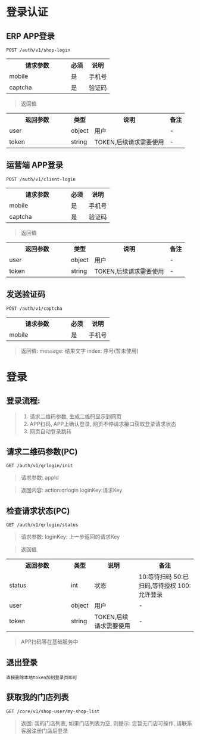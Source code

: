 # 登录认证

## ERP APP登录
`
POST /auth/v1/shop-login
`

<table>
    <tr>
        <th style="width:150px;">请求参数</th>
        <th>必须</th>
        <th>说明</th>
    </tr>
    <tr>
        <td>mobile</td>
        <td>是</td>
        <td>手机号</td>
    </tr>
    <tr>
        <td>captcha</td>
        <td>是</td>
        <td>验证码</td>
    </tr>
</table>

> 返回值

<table>
    <tr>
        <th style="width:150px;">返回参数</th>
        <th>类型</th>
        <th>说明</th>
        <th>备注</th>
    </tr>
    <tr>
        <td>user</td>
        <td>object</td>
        <td>用户</td>
        <td>-</td>
    </tr>
    <tr>
        <td>token</td>
        <td>string</td>
        <td>TOKEN,后续请求需要使用</td>
        <td>-</td>
    </tr>
</table>

## 运营端 APP登录
`
POST /auth/v1/client-login
`

<table>
    <tr>
        <th style="width:150px;">请求参数</th>
        <th>必须</th>
        <th>说明</th>
    </tr>
    <tr>
        <td>mobile</td>
        <td>是</td>
        <td>手机号</td>
    </tr>
    <tr>
        <td>captcha</td>
        <td>是</td>
        <td>验证码</td>
    </tr>
</table>

> 返回值

<table>
    <tr>
        <th style="width:150px;">返回参数</th>
        <th>类型</th>
        <th>说明</th>
        <th>备注</th>
    </tr>
    <tr>
        <td>user</td>
        <td>object</td>
        <td>用户</td>
        <td>-</td>
    </tr>
    <tr>
        <td>token</td>
        <td>string</td>
        <td>TOKEN,后续请求需要使用</td>
        <td>-</td>
    </tr>
</table>

## 发送验证码
`
POST /auth/v1/captcha
`

<table>
    <tr>
        <th style="width:150px;">请求参数</th>
        <th>必须</th>
        <th>说明</th>
    </tr>
    <tr>
        <td>mobile</td>
        <td>是</td>
        <td>手机号</td>
    </tr>
</table>

> 返回值: message: 结果文字 index: 序号(暂未使用)

# 登录

## 登录流程:

> 1. 请求二维码参数, 生成二维码显示到网页
> 2. APP扫码, APP上确认登录, 网页不停请求接口获取登录请求状态
> 3. 网页自动登录跳转

## 请求二维码参数(PC)
`
GET /auth/v1/qrlogin/init
`

> 请求参数: appId

> 返回内容: action:qrlogin loginKey:请求Key

## 检查请求状态(PC)
`
GET /auth/v1/qrlogin/status
`

> 请求参数: loginKey: 上一步返回的请求Key

> 返回值

<table>
    <tr>
        <th style="width:150px;">返回参数</th>
        <th>类型</th>
        <th>说明</th>
        <th>备注</th>
    </tr>
    <tr>
        <td>status</td>
        <td>int</td>
        <td>状态</td>
        <td>10:等待扫码 50:已扫码,等待授权 100:允许登录</td>
    </tr>
    <tr>
        <td>user</td>
        <td>object</td>
        <td>用户</td>
        <td>-</td>
    </tr>
    <tr>
        <td>token</td>
        <td>string</td>
        <td>TOKEN,后续请求需要使用</td>
        <td>-</td>
    </tr>
</table>

> APP扫码等在基础服务中

## 退出登录

`直接删除本地token加到登录页即可`

## 获取我的门店列表

`
GET /core/v1/shop-user/my-shop-list
`

> 返回: 我的门店列表, 如果门店列表为空, 则提示: 您暂无门店可操作, 请联系客服注册门店后登录